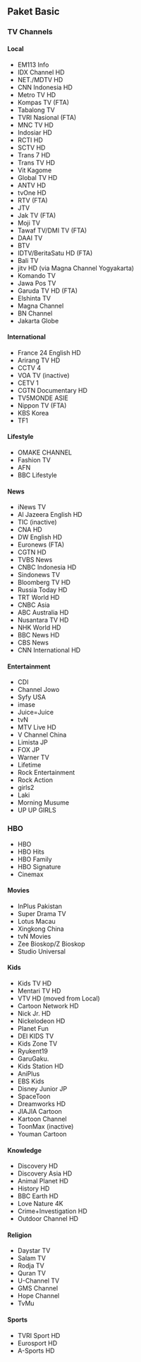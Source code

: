 ## Paket Basic
### TV Channels
#### Local
* EM113 Info
* IDX Channel HD
* NET./MDTV HD
* CNN Indonesia HD
* Metro TV HD
* Kompas TV (FTA)
* Tabalong TV
* TVRI Nasional (FTA)
* MNC TV HD
* Indosiar HD
* RCTI HD
* SCTV HD
* Trans 7 HD
* Trans TV HD
* Vit Kagome
* Global TV HD
* ANTV HD
* tvOne HD
* RTV (FTA)
* JTV
* Jak TV (FTA)
* Moji TV
* Tawaf TV/DMI TV (FTA)
* DAAI TV
* BTV
* IDTV/BeritaSatu HD (FTA)
* Bali TV
* jitv HD (via Magna Channel Yogyakarta)
* Komando TV
* Jawa Pos TV
* Garuda TV HD (FTA)
* Elshinta TV
* Magna Channel
* BN Channel
* Jakarta Globe
#### International
* France 24 English HD
* Arirang TV HD
* CCTV 4
* VOA TV (inactive)
* CETV 1
* CGTN Documentary HD
* TV5MONDE ASIE
* Nippon TV (FTA)
* KBS Korea
* TF1
#### Lifestyle
* OMAKE CHANNEL
* Fashion TV
* AFN
* BBC Lifestyle
#### News
* iNews TV
* Al Jazeera English HD
* TIC (inactive)
* CNA HD
* DW English HD
* Euronews (FTA)
* CGTN HD
* TVBS News
* CNBC Indonesia HD
* Sindonews TV
* Bloomberg TV HD
* Russia Today HD
* TRT World HD
* CNBC Asia
* ABC Australia HD
* Nusantara TV HD
* NHK World HD
* BBC News HD
* CBS News
* CNN International HD
#### Entertainment
* CDI
* Channel Jowo
* Syfy USA
* imase
* Juice=Juice
* tvN
* MTV Live HD
* V Channel China
* Limista JP
* FOX JP
* Warner TV
* Lifetime
* Rock Entertainment
* Rock Action
* girls2
* Laki
* Morning Musume
* UP UP GIRLS
### HBO
* HBO
* HBO Hits
* HBO Family
* HBO Signature
* Cinemax
#### Movies
* InPlus Pakistan
* Super Drama TV
* Lotus Macau
* Xingkong China
* tvN Movies
* Zee Bioskop/Z Bioskop
* Studio Universal
#### Kids
* Kids TV HD
* Mentari TV HD
* VTV HD (moved from Local)
* Cartoon Network HD
* Nick Jr. HD
* Nickelodeon HD
* Planet Fun
* DEI KIDS TV
* Kids Zone TV
* Ryukent19
* GaruGaku.
* Kids Station HD
* AniPlus
* EBS Kids
* Disney Junior JP
* SpaceToon
* Dreamworks HD
* JIAJIA Cartoon
* Kartoon Channel
* ToonMax (inactive)
* Youman Cartoon
#### Knowledge
* Discovery HD
* Discovery Asia HD
* Animal Planet HD
* History HD
* BBC Earth HD
* Love Nature 4K
* Crime+Investigation HD
* Outdoor Channel HD
#### Religion
* Daystar TV
* Salam TV
* Rodja TV
* Quran TV
* U-Channel TV
* GMS Channel
* Hope Channel
* TvMu
#### Sports
* TVRI Sport HD
* Eurosport HD
* A-Sports HD
